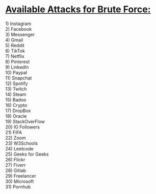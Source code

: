 <h1><u>Available Attacks for Brute Force:</u></h1>
  1) Instagram
  <br>
  2) Facebook
  <br>
  3) Messenger
  <br>
  4) Gmail
  <br>
  5) Reddit
  <br>
  6) TikTok
  <br>
  7) Netflix
  <br>
  8) Pinterest
  <br>
  9) LinkedIn
  <br>
  10) Paypal
  <br>
  11) Snapchat
  <br>
  12) Spotify
  <br>
  13) Twitch
  <br>
  14) Steam
  <br>
  15) Badoo
  <br>
  16) Crypto
  <br>
  17) DropBox
  <br>
  18) Oracle
  <br>
  19) StackOverFlow
  <br>
  20) IG Followers
  <br>
  21) FIFA
  <br>
  22) Zoom
  <br>
  23) W3Schools
  <br>
  24) Leetcode
  <br>
  25) Geeks for Geeks
  <br>
  26) Flickr
  <br>
  27) Fiverr
  <br>
  28) Gitlab
  <br>
  29) Freelancer
  <br>
  30) Microsoft
  <br>
  31) Pornhub

